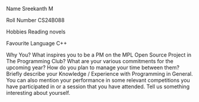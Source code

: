 
Name
Sreekanth M

Roll Number
CS24B088

Hobbies
Reading novels

Favourite Language
C++

Why You?
What inspires you to be a PM on the MPL Open Source Project in The Programming Club? What are your various commitments for the upcoming year? How do you plan to manage your time between them?
Briefly describe your Knowledge / Experience with Programming in General. You can also mention your performance in some relevant competitions you have participated in or a session that you have attended.
Tell us something interesting about yourself.
